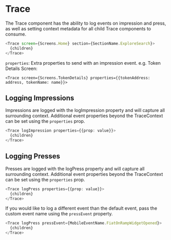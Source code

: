 # Trace

The Trace component has the ability to log events on impression and press, as well as setting context metadata for all child Trace components to consume.

```typescript
<Trace screen={Screens.Home} section={SectionName.ExploreSearch}>
  {children}
</Trace>
```

`properties`: Extra properties to send with an impression event. e.g. Token Details Screen:

`<Trace screen={Screens.TokenDetails} properties={{tokenAddress: address, tokenName: name}}>`

## Logging Impressions

Impressions are logged with the logImpression property and will capture all surrounding context. Additional event properties beyond the TraceContext can be set using the `properties` prop.

```typescript
<Trace logImpression properties={{prop: value}}>
  {children}
</Trace>
```

## Logging Presses

Presses are logged with the logPress property and will capture all surrounding context. Additional event properties beyond the TraceContext can be set using the `properties` prop.

```typescript
<Trace logPress properties={{prop: value}}>
  {children}
</Trace>
```

If you would like to log a different event than the default event, pass the custom event name using the `pressEvent` property.

```typescript
<Trace logPress pressEvent={MobileEventName.FiatOnRampWidgetOpened}>
  {children}
</Trace>
```
